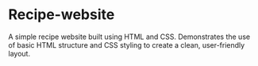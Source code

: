 # Recipe-website

A simple recipe website built using HTML and CSS. 
Demonstrates the use of basic HTML structure and CSS styling to 
create a clean, user-friendly layout.